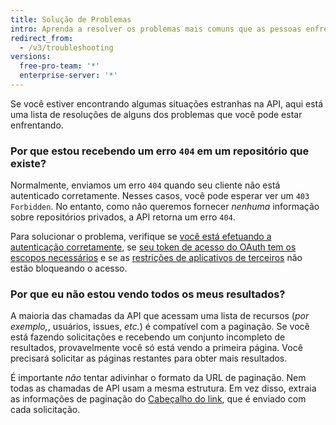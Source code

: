 ```yaml
---
title: Solução de Problemas
intro: Aprenda a resolver os problemas mais comuns que as pessoas enfrentam na API REST.
redirect_from:
  - /v3/troubleshooting
versions:
  free-pro-team: '*'
  enterprise-server: '*'
---
```




Se você estiver encontrando algumas situações estranhas na API, aqui está uma lista de resoluções de alguns dos problemas que você pode estar enfrentando.

### Por que estou recebendo um erro `404` em um repositório que existe?

Normalmente, enviamos um erro `404` quando seu cliente não está autenticado corretamente. Nesses casos, você pode esperar ver um `403 Forbidden`. No entanto, como não queremos fornecer _nenhuma_ informação sobre repositórios privados, a API retorna um erro `404`.

Para solucionar o problema, verifique se [você está efetuando a autenticação corretamente](/guides/getting-started/), se [seu token de acesso do OAuth tem os escopos necessários](/apps/building-oauth-apps/understanding-scopes-for-oauth-apps/) e se as [restrições de aplicativos de terceiros][oap-guide] não estão bloqueando o acesso.

### Por que eu não estou vendo todos os meus resultados?

A maioria das chamadas da API que acessam uma lista de recursos (_por exemplo,_, usuários, issues, _etc._) é compatível com a paginação. Se você está fazendo solicitações e recebendo um conjunto incompleto de resultados, provavelmente você só está vendo a primeira página. Você precisará solicitar as páginas restantes para obter mais resultados.

É importante *não* tentar adivinhar o formato da URL de paginação. Nem todas as chamadas de API usam a mesma estrutura. Em vez disso, extraia as informações de paginação do [Cabeçalho do link](/v3/#pagination), que é enviado com cada solicitação.

[oap-guide]: https://developer.github.com/changes/2015-01-19-an-integrators-guide-to-organization-application-policies/
